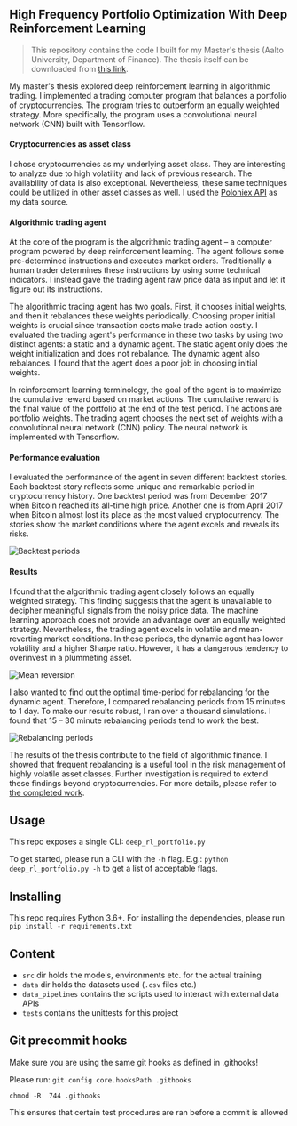 ## High Frequency Portfolio Optimization With Deep Reinforcement Learning
> This repository contains the code I built for my Master's thesis (Aalto University, Department of Finance). The thesis itself can be downloaded from [this link](https://github.com/nikked/rl_dl_gradu/raw/master/Linnansalo_Semi-High_Frequency_Portfolio_Optimization_With_Deep_Reinforcement_Learning.pdf).

My master's thesis explored deep reinforcement learning in algorithmic trading. I implemented a trading computer program that balances a portfolio of cryptocurrencies. The program tries to outperform an equally weighted strategy. More specifically, the program uses a convolutional neural network (CNN) built with Tensorflow.

#### Cryptocurrencies as asset class
I chose cryptocurrencies as my underlying asset class. They are interesting to analyze due to high volatility and lack of previous research. The availability of data is also exceptional. Nevertheless, these same techniques could be utilized in other asset classes as well. I used the [Poloniex API](https://docs.poloniex.com/#introduction) as my data source.

#### Algorithmic trading agent
At the core of the program is the algorithmic trading agent – a computer program powered by deep reinforcement learning. The agent follows some pre-determined instructions and executes market orders. Traditionally a human trader determines these instructions by using some technical indicators. I instead gave the trading agent raw price data as input and let it figure out its instructions.

The algorithmic trading agent has two goals. First, it chooses initial weights, and then it rebalances these weights periodically. Choosing proper initial weights is crucial since transaction costs make trade action costly. I evaluated the trading agent's performance in these two tasks by using two distinct agents: a static and a dynamic agent. The static agent only does the weight initialization and does not rebalance. The dynamic agent also rebalances. I found that the agent does a poor job in choosing initial weights.

In reinforcement learning terminology, the goal of the agent is to maximize the cumulative reward based on market actions. The cumulative reward is the final value of the portfolio at the end of the test period. The actions are portfolio weights. The trading agent chooses the next set of weights with a convolutional neural network (CNN) policy. The neural network is implemented with Tensorflow.

#### Performance evaluation
I evaluated the performance of the agent in seven different backtest stories. Each backtest story reflects some unique and remarkable period in cryptocurrency history. One backtest period was from December 2017 when Bitcoin reached its all-time high price. Another one is from April 2017 when Bitcoin almost lost its place as the most valued cryptocurrency. The stories show the market conditions where the agent excels and reveals its risks.


![Backtest periods](https://github.com/nikked/drl-crypto-portfolio-management/blob/master/images/backtest_choices.png)

#### Results
I found that the algorithmic trading agent closely follows an equally weighted strategy. This finding suggests that the agent is unavailable to decipher meaningful signals from the noisy price data. The machine learning approach does not provide an advantage over an equally weighted strategy. Nevertheless, the trading agent excels in volatile and mean-reverting market conditions. In these periods, the dynamic agent has lower volatility and a higher Sharpe ratio. However, it has a dangerous tendency to overinvest in a plummeting asset.

![Mean reversion](https://github.com/nikked/drl-crypto-portfolio-management/blob/master/images/mean_reversion.png)

I also wanted to find out the optimal time-period for rebalancing for the dynamic agent. Therefore, I compared rebalancing periods from 15 minutes to 1 day. To make our results robust, I ran over a thousand simulations. I found that 15 – 30 minute rebalancing periods tend to work the best.

![Rebalancing periods](https://github.com/nikked/drl-crypto-portfolio-management/blob/master/images/rebalancing_periods.png)


The results of the thesis contribute to the field of algorithmic finance. I showed that frequent rebalancing is a useful tool in the risk management of highly volatile asset classes. Further investigation is required to extend these findings beyond cryptocurrencies. For more details, please refer to [the completed work](https://github.com/nikked/rl_dl_gradu/raw/master/Linnansalo_Semi-High_Frequency_Portfolio_Optimization_With_Deep_Reinforcement_Learning.pdf).

## Usage
This repo exposes a single CLI: `deep_rl_portfolio.py`

To get started, please run a CLI with the `-h` flag. E.g.: `python deep_rl_portfolio.py -h` to get a list of acceptable flags.

## Installing
This repo requires Python 3.6+. For installing the dependencies, please run `pip install -r requirements.txt`


## Content

* `src` dir holds the models, environments etc. for the actual training
* `data` dir holds the datasets used (`.csv` files etc.)
* `data_pipelines` contains the scripts used to interact with external data APIs
* `tests` contains the unittests for this project


## Git precommit hooks
Make sure you are using the same git hooks as defined in .githooks!

Please run:
`git config core.hooksPath .githooks`


`chmod -R  744 .githooks`

This ensures that certain test procedures are ran before a commit is allowed

